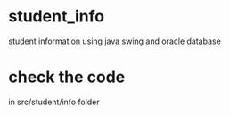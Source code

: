 # student_info
student information using java swing and oracle database


# check the code 

in src/student/info folder
